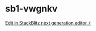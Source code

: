 # sb1-vwgnkv

[Edit in StackBlitz next generation editor ⚡️](https://stackblitz.com/~/github.com/ElSamplio/sb1-vwgnkv)